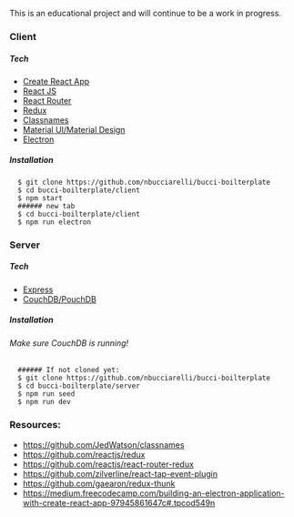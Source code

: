 This is an educational project and will continue to be a work in progress.

### Client

##### Tech

- [Create React App](https://github.com/facebookincubator/create-react-app)
- [React JS](https://facebook.github.io/react/)
- [React Router](https://github.com/ReactTraining/react-router)
- [Redux](https://github.com/reactjs/redux)
- [Classnames](https://github.com/JedWatson/classnames)
- [Material UI/Material Design](https://github.com/callemall/material-ui)
- [Electron](http://electron.atom.io/)

##### Installation

```
  $ git clone https://github.com/nbucciarelli/bucci-boilterplate
  $ cd bucci-boilterplate/client
  $ npm start
  ###### new tab
  $ cd bucci-boilterplate/client
  $ npm run electron
```

### Server

##### Tech

- [Express](http://expressjs.com/)
- [CouchDB/PouchDB](https://pouchdb.com/)

##### Installation

###### Make sure CouchDB is running!

```
  ###### If not cloned yet:
  $ git clone https://github.com/nbucciarelli/bucci-boilterplate
  $ cd bucci-boilterplate/server
  $ npm run seed
  $ npm run dev
```

### Resources:

- https://github.com/JedWatson/classnames
- https://github.com/reactjs/redux
- https://github.com/reactjs/react-router-redux
- https://github.com/zilverline/react-tap-event-plugin
- https://github.com/gaearon/redux-thunk
- https://medium.freecodecamp.com/building-an-electron-application-with-create-react-app-97945861647c#.tpcod549n
